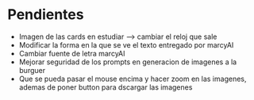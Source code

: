 # Pendientes

* Imagen de las cards en estudiar --> cambiar el reloj que sale
* Modificar la forma en la que se ve el texto entregado por marcyAI
* Cambiar fuente de letra marcyAI
* Mejorar seguridad de los prompts en generacion de imagenes a la burguer
* Que se pueda pasar el mouse encima y hacer zoom en las imagenes, ademas de poner button para dscargar las imagenes
